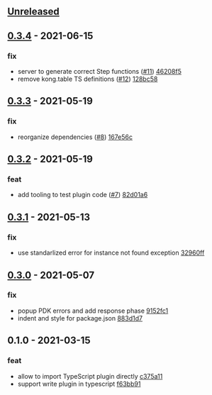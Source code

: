 <a name="unreleased"></a>
## [Unreleased]


<a name="0.3.4"></a>
## [0.3.4] - 2021-06-15
### fix
- server to generate correct Step functions ([#11](https://github.com/fffonion/kong-pdk/issues/11)) [46208f5](https://github.com/fffonion/kong-pdk/commit/46208f5c5c3968a82bddfd185b47dc8b34d8cb92)
- remove kong.table TS definitions ([#12](https://github.com/fffonion/kong-pdk/issues/12)) [128bc58](https://github.com/fffonion/kong-pdk/commit/128bc5850d9cdf4f51124623d394093914326f3e)


<a name="0.3.3"></a>
## [0.3.3] - 2021-05-19
### fix
- reorganize dependencies ([#8](https://github.com/fffonion/kong-pdk/issues/8)) [167e56c](https://github.com/fffonion/kong-pdk/commit/167e56c2b1de07efd345bfddafff8ae7201e7a9b)


<a name="0.3.2"></a>
## [0.3.2] - 2021-05-19
### feat
- add tooling to test plugin code ([#7](https://github.com/fffonion/kong-pdk/issues/7)) [82d01a6](https://github.com/fffonion/kong-pdk/commit/82d01a68885c5b049dc72aaf0a969cc476bbb38d)


<a name="0.3.1"></a>
## [0.3.1] - 2021-05-13
### fix
- use standarlized error for instance not found exception [32960ff](https://github.com/fffonion/kong-pdk/commit/32960ff1015f2cc85d2ad147d4fc31a1ba543b7d)


<a name="0.3.0"></a>
## [0.3.0] - 2021-05-07
### fix
- popup PDK errors and add response phase [9152fc1](https://github.com/fffonion/kong-pdk/commit/9152fc187420c66d2421af8ecdffbfe0617ea482)
- indent and style for package.json [883d1d7](https://github.com/fffonion/kong-pdk/commit/883d1d7778b224cc5a836b78f74f125209f420ad)


<a name="0.1.0"></a>
## 0.1.0 - 2021-03-15
### feat
- allow to import TypeScript plugin directly [c375a11](https://github.com/fffonion/kong-pdk/commit/c375a11587af296ffeca5b103fa6e8c51e79d1a4)
- support write plugin in typescript [f63bb91](https://github.com/fffonion/kong-pdk/commit/f63bb9182cc422f9a80c89abc59f6725dc6b426c)


[Unreleased]: https://github.com/fffonion/kong-pdk/compare/0.3.4...HEAD
[0.3.4]: https://github.com/fffonion/kong-pdk/compare/0.3.3...0.3.4
[0.3.3]: https://github.com/fffonion/kong-pdk/compare/0.3.2...0.3.3
[0.3.2]: https://github.com/fffonion/kong-pdk/compare/0.3.1...0.3.2
[0.3.1]: https://github.com/fffonion/kong-pdk/compare/0.3.0...0.3.1
[0.3.0]: https://github.com/fffonion/kong-pdk/compare/0.1.0...0.3.0
